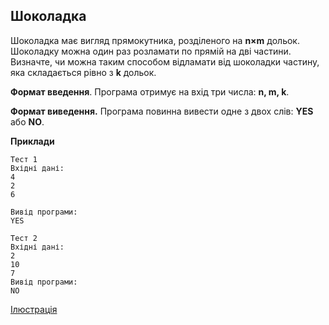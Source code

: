 ## Шоколадка
Шоколадка має вигляд прямокутника, розділеного на **n×m** дольок. Шоколадку можна 
один раз розламати по прямій на дві частини. Визначте, чи можна таким способом 
відламати від шоколадки частину, яка складається рівно з **k** дольок.

**Формат введення**. Програма отримує на вхід три числа: **n, m, k**.  

**Формат виведення.** Програма повинна вивести одне з двох слів: **YES** або **NO**.

**Приклади**
```
Тест 1
Вхідні дані:
4
2
6

Вивід програми:
YES

Тест 2
Вхідні дані:
2
10
7
Вивід програми:
NO
```
[Ілюстрація](https://docs.google.com/spreadsheets/d/1QUUkTmf8UZ1XSLViKOeY1zNdHxNNhvqT4xGdATwDK6c/edit?gid=0#gid=0)  
